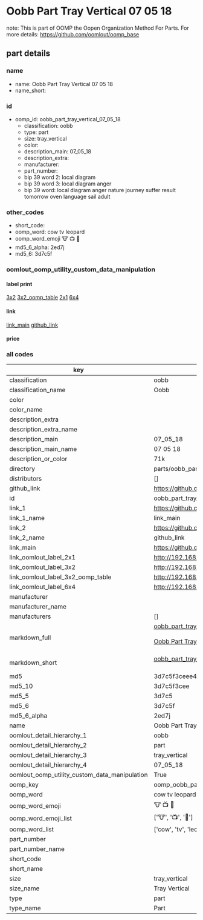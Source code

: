 # Oobb Part Tray Vertical 07 05 18  

note: This is part of OOMP the Oopen Organization Method For Parts. For more details: https://github.com/oomlout/oomp_base

##  part details





### name
* name: Oobb Part Tray Vertical 07 05 18
* name_short: 
### id
* oomp_id: oobb_part_tray_vertical_07_05_18
  * classification: oobb
  * type: part
  * size: tray_vertical
  * color: 
  * description_main: 07_05_18
  * description_extra: 
  * manufacturer: 
  * part_number: 
  * bip 39 word 2: local diagram
  * bip 39 word 3: local diagram anger
  * bip 39 word: local diagram anger nature journey suffer result tomorrow oven language sail adult

### other_codes
* short_code: 
* oomp_word: cow tv leopard
* oomp_word_emoji :cow: :tv: :leopard:
* md5_6_alpha: 2ed7j
* md5_6: 3d7c5f






### oomlout_oomp_utility_custom_data_manipulation
#### label print
[3x2](http://192.168.1.245:1112/?label=oomp%202ed7j)
[3x2_oomp_table](http://192.168.1.107:1112/?label=oomp%202ed7j)
[2x1](http://192.168.1.242:1112/?label=oomp%202ed7j)
[6x4](http://192.168.1.55:1112/?label=oomp%202ed7j)    

#### link

[link_main](https://github.com/oomlout/oomlout_oomp_current_version_messy/tree/main/parts/oobb_part_tray_vertical_07_05_18) [github_link](https://github.com/oomlout/oomlout_oomp_part_src/tree/main/parts/oobb_part_tray_vertical_07_05_18)                             

#### price







### all codes 
| key | value |  
| --- | --- |  
| classification | oobb |  
| classification_name | Oobb |  
| color |  |  
| color_name |  |  
| description_extra |  |  
| description_extra_name |  |  
| description_main | 07_05_18 |  
| description_main_name | 07 05 18 |  
| description_or_color | 71k |  
| directory | parts/oobb_part_tray_vertical_07_05_18 |  
| distributors | [] |  
| github_link | https://github.com/oomlout/oomlout_oomp_part_src/tree/main/parts/oobb_part_tray_vertical_07_05_18 |  
| id | oobb_part_tray_vertical_07_05_18 |  
| link_1 | https://github.com/oomlout/oomlout_oomp_current_version_messy/tree/main/parts/oobb_part_tray_vertical_07_05_18 |  
| link_1_name | link_main |  
| link_2 | https://github.com/oomlout/oomlout_oomp_part_src/tree/main/parts/oobb_part_tray_vertical_07_05_18 |  
| link_2_name | github_link |  
| link_main | https://github.com/oomlout/oomlout_oomp_current_version_messy/tree/main/parts/oobb_part_tray_vertical_07_05_18 |  
| link_oomlout_label_2x1 | http://192.168.1.242:1112/?label=oomp%202ed7j |  
| link_oomlout_label_3x2 | http://192.168.1.245:1112/?label=oomp%202ed7j |  
| link_oomlout_label_3x2_oomp_table | http://192.168.1.107:1112/?label=oomp%202ed7j |  
| link_oomlout_label_6x4 | http://192.168.1.55:1112/?label=oomp%202ed7j |  
| manufacturer |  |  
| manufacturer_name |  |  
| manufacturers | [] |  
| markdown_full | [oobb_part_tray_vertical_07_05_18](https://github.com/oomlout/oomlout_oomp_current_version_messy/tree/main/parts/oobb_part_tray_vertical_07_05_18)<br>[](https://github.com/oomlout/oomlout_oomp_current_version_messy/tree/main/parts/oobb_part_tray_vertical_07_05_18)<br>[Oobb Part Tray Vertical 07 05 18](https://github.com/oomlout/oomlout_oomp_current_version_messy/tree/main/parts/oobb_part_tray_vertical_07_05_18)<br><br> |  
| markdown_short | [oobb_part_tray_vertical_07_05_18](https://github.com/oomlout/oomlout_oomp_current_version_messy/tree/main/parts/oobb_part_tray_vertical_07_05_18)<br><br> |  
| md5 | 3d7c5f3ceee436fb62bc3936114f3c1a |  
| md5_10 | 3d7c5f3cee |  
| md5_5 | 3d7c5 |  
| md5_6 | 3d7c5f |  
| md5_6_alpha | 2ed7j |  
| name | Oobb Part Tray Vertical 07 05 18 |  
| oomlout_detail_hierarchy_1 | oobb |  
| oomlout_detail_hierarchy_2 | part |  
| oomlout_detail_hierarchy_3 | tray_vertical |  
| oomlout_detail_hierarchy_4 | 07_05_18 |  
| oomlout_oomp_utility_custom_data_manipulation | True |  
| oomp_key | oomp_oobb_part_tray_vertical_07_05_18 |  
| oomp_word | cow tv leopard |  
| oomp_word_emoji | :cow: :tv: :leopard: |  
| oomp_word_emoji_list | [':cow:', ':tv:', ':leopard:'] |  
| oomp_word_list | ['cow', 'tv', 'leopard'] |  
| part_number |  |  
| part_number_name |  |  
| short_code |  |  
| short_name |  |  
| size | tray_vertical |  
| size_name | Tray Vertical |  
| type | part |  
| type_name | Part |  
